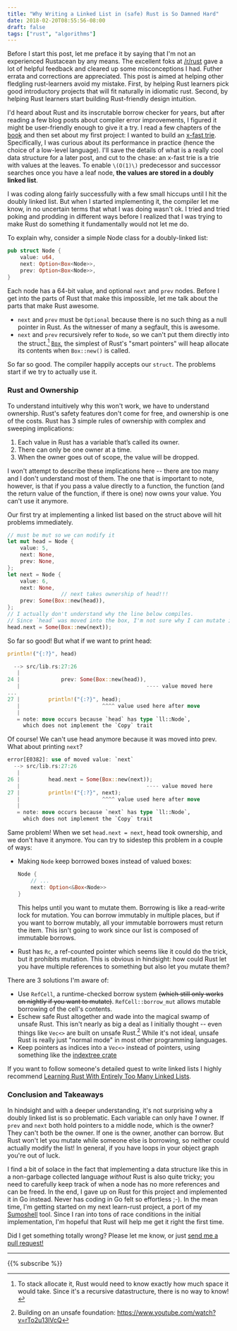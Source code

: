 ```yaml
---
title: "Why Writing a Linked List in (safe) Rust is So Damned Hard" 
date: 2018-02-20T08:55:56-08:00
draft: false
tags: ["rust", "algorithms"]
---
```

Before I start this post, let me preface it by saying that I'm not an experienced Rustacean by any means. The excellent foks at [/r/rust](https://www.reddit.com/r/rust/) gave a lot of helpful feedback and cleared up some misconceptions I had. Futher errata and corrections are appreciated. This post is aimed at helping other fledgling rust-learners avoid my mistake. First, by helping Rust learners pick good introductory projects that will fit naturally in idiomatic rust. Second, by helping Rust learners start building Rust-friendly design intuition.

I'd heard about Rust and its inscrutable borrow checker for years, but after reading a few blog posts about compiler error improvements, I figured it might be user-friendly enough to give it a try. I read a few chapters of the [book](https://doc.rust-lang.org/book/second-edition/) and then set about my first project: I wanted to build an [x-fast trie](https://en.wikipedia.org/wiki/X-fast_trie). Specifically, I was curious about its performance in practice (hence the choice of a low-level language). I'll save the details of what is a really cool data structure for a later post, and cut to the chase: an x-fast trie is a trie with values at the leaves. To enable `\(O(1)\)` predecessor and successor searches once you have a leaf node, **the values are stored in a doubly linked list**. 

I was coding along fairly successfully with a few small hiccups until I hit the doubly linked list. But when I started implementing it, the compiler let me know, in no uncertain terms that what I was doing wasn't ok. I tried and tried poking and prodding in different ways before I realized that I was trying to make Rust do something it fundamentally would not let me do.

To explain why, consider a simple Node class for a doubly-linked list:
```rust
pub struct Node {
    value: u64,
    next: Option<Box<Node>>,
    prev: Option<Box<Node>>,
}
```

Each node has a 64-bit value, and optional `next` and `prev` nodes. Before I get into the parts of Rust that make this impossible, let me talk about the parts that make Rust awesome. 

- `next` and `prev` must be `Optional` because there is no such thing as a null pointer in Rust. As the witnesser of many a segfault, this is awesome.
- `next` and `prev` recursively refer to `Node`, so we can't put them directly into the struct.[^1] [`Box`](https://doc.rust-lang.org/std/boxed/struct.Box.html), the simplest of Rust's "smart pointers" will heap allocate its contents when `Box::new()` is called.

So far so good. The compiler happily accepts our `struct`. The problems start if we try to actually use it.

### Rust and Ownership
To understand intuitively why this won't work, we have to understand ownership. Rust's safety features don't come for free, and ownership is one of the costs. Rust has 3 simple rules of ownership with complex and sweeping implications:

1. Each value in Rust has a variable that’s called its owner.
2. There can only be one owner at a time.
3. When the owner goes out of scope, the value will be dropped.

I won't attempt to describe these implications here -- there are too many and I don't understand most of them. The one that is important to note, however, is that if you pass a value directly to a function, the function (and the return value of the function, if there is one) now owns your value. You can't use it anymore.

Our first try at implementing a linked list based on the struct above will hit problems immediately.
```rust
// must be mut so we can modify it
let mut head = Node {
    value: 5,
    next: None,
    prev: None,
};
let next = Node {
    value: 6,
    next: None,
                 // next takes ownership of head!!!
    prev: Some(Box::new(head)),
};
// I actually don't understand why the line below compiles. 
// Since `head` was moved into the box, I'm not sure why I can mutate it.
head.next = Some(Box::new(next));
```
So far so good! But what if we want to print head:
```rust
println!("{:?}", head)
```

```rust
  --> src/lib.rs:27:26
   |
24 |             prev: Some(Box::new(head)),
   |                                        ---- value moved here
...
27 |         println!("{:?}", head);
   |                          ^^^^ value used here after move
   |
   = note: move occurs because `head` has type `ll::Node`, 
     which does not implement the `Copy` trait
```

Of course! We can't use head anymore because it was moved into prev. What about printing `next`?
```rust
error[E0382]: use of moved value: `next`
  --> src/lib.rs:27:26
   |
26 |         head.next = Some(Box::new(next));
   |                                        ---- value moved here
27 |         println!("{:?}", next);
   |                          ^^^^ value used here after move
   |
   = note: move occurs because `next` has type `ll::Node`, 
     which does not implement the `Copy` trait
```
Same problem! When we set `head.next = next`, head took ownership, and we don't have it anymore. You can try to sidestep this problem in a couple of ways:

- Making `Node` keep borrowed boxes instead of valued boxes:

    ```rust
    Node {
        // ...
        next: Option<&Box<Node>>
    }
    ```

    This helps until you want to mutate them. Borrowing is like a read-write lock for mutation. You can borrow immutably in multiple places, but if you want to borrow mutably, all your immutable borrowers must return the item. This isn't going to work since our list is composed of immutable borrows.


- Rust has `Rc`, a ref-counted pointer which seems like it could do the trick, but it prohibits mutation. This is obvious in hindsight: how could Rust let you have multiple references to something but also let you mutate them?

There are 3 solutions I'm aware of:

- Use `RefCell`, a runtime-checked borrow system ~~(which still only works on nightly if you want to mutate)~~. `RefCell::borrow_mut` allows mutable borrowing of the cell's contents. 
- Eschew safe Rust altogether and wade into the magical swamp of unsafe Rust. This isn't nearly as big a deal as I initially thought -- even things like `Vec<>` are built on unsafe Rust.[^2] While it's not ideal, unsafe Rust is really just "normal mode" in most other programming languages. 
- Keep pointers as indices into a `Vec<>` instead of pointers, using something like the [indextree crate](https://github.com/saschagrunert/indextree)

If you want to follow someone's detailed quest to write linked lists I highly recommend [Learning Rust With Entirely Too Many Linked Lists](http://cglab.ca/~abeinges/blah/too-many-lists/book/).

### Conclusion and Takeaways

In hindsight and with a deeper understanding, it's not surprising why a doubly linked list is so problematic. Each variable can only have _1_ owner. If `prev` and `next` both hold pointers to a middle node, which is the owner? They can't both be the owner. If one is the owner, another can borrow. But Rust won't let you mutate while someone else is borrowing, so neither could actually modify the list! In general, if you have loops in your object graph you're out of luck.

I find a bit of solace in the fact that implementing a data structure like this in a non-garbage collected language _without_ Rust is also quite tricky; you need to carefully keep track of when a node has no more references and can be freed. In the end, I gave up on Rust for this project and implemented it in Go instead. Never has coding in Go felt so effortless ;-). In the mean time, I'm getting started on my next learn-rust project, a port of my [Sumoshell](https://github.com/SumoLogic/sumoshell) tool. Since I ran into tons of race conditions in the initial implementation, I'm hopeful that Rust will help me get it right the first time.

Did I get something totally wrong? Please let me know, or just [send me a pull request!](https://github.com/rcoh/rcoh-dot-me-v2/blob/master/content/posts/rust-linked-list-basically-impossible.md)

***
{{% subscribe %}}

[^1]: To stack allocate it, Rust would need to know exactly how much space it would take. Since it's a recursive datastructure, there is no way to know!
[^2]: Building on an unsafe foundation: https://www.youtube.com/watch?v=rTo2u13lVcQ
